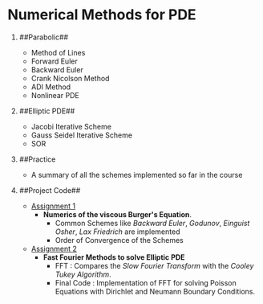 Numerical Methods for PDE
=========================

1. ##Parabolic##
      * Method of Lines
      * Forward Euler 
      * Backward Euler
      * Crank Nicolson Method
      * ADI Method
      * Nonlinear PDE

2. ##Elliptic PDE##
      * Jacobi Iterative Scheme
      * Gauss Seidel Iterative Scheme
      * SOR

3. ##Practice 
      * A summary of all the schemes implemented so far in the course

4. ##Project Code##
      * [Assignment 1](https://drive.google.com/open?id=0B69vp0kOqc0OcWk3ZTVqUkQzWEE)
         * **Numerics of the viscous Burger's Equation**.
              * Common Schemes like *Backward Euler*, *Godunov*, *Einguist Osher*, *Lax Friedrich* are implemented
              * Order of Convergence of the Schemes
      * [Assignment 2](https://drive.google.com/open?id=0B69vp0kOqc0OcWk3ZTVqUkQzWEE)
         * **Fast Fourier Methods to solve Elliptic PDE**
              * FFT : Compares the *Slow Fourier Transform* with the *Cooley Tukey Algorithm*.
              * Final Code : Implementation of FFT for solving Poisson Equations with Dirichlet and Neumann Boundary Conditions.
